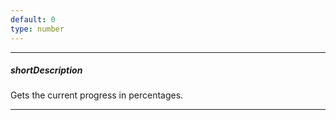 ```yaml
---
default: 0
type: number
---
```

---
##### shortDescription
Gets the current progress in percentages.

---
